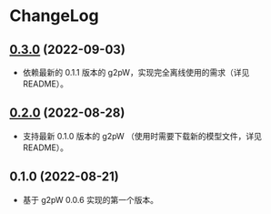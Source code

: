 # ChangeLog

## [0.3.0] (2022-09-03)

* 依赖最新的 0.1.1 版本的 g2pW，实现完全离线使用的需求（详见 README）。


## [0.2.0] (2022-08-28)

* 支持最新 0.1.0 版本的 g2pW （使用时需要下载新的模型文件，详见 README）。


## 0.1.0 (2022-08-21)

* 基于 g2pW 0.0.6 实现的第一个版本。

[0.2.0]: https://github.com/mozillazg/pypinyin-g2pW/compare/v0.1.0...v0.2.0
[0.3.0]: https://github.com/mozillazg/pypinyin-g2pW/compare/v0.2.0...v0.3.0
